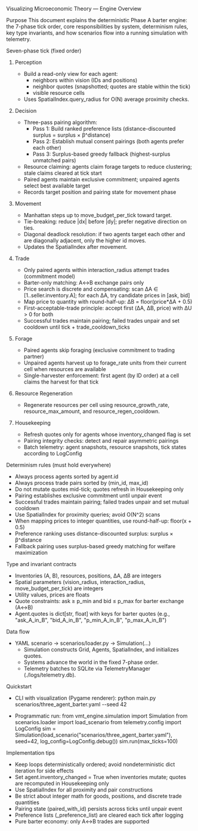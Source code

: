 Visualizing Microeconomic Theory — Engine Overview

Purpose
This document explains the deterministic Phase A barter engine: the 7-phase tick order, core responsibilities by system, determinism rules, key type invariants, and how scenarios flow into a running simulation with telemetry.

Seven-phase tick (fixed order)
1) Perception
   - Build a read-only view for each agent:
     - neighbors within vision (IDs and positions)
     - neighbor quotes (snapshotted; quotes are stable within the tick)
     - visible resource cells
   - Uses SpatialIndex.query_radius for O(N) average proximity checks.

2) Decision
   - Three-pass pairing algorithm:
     - Pass 1: Build ranked preference lists (distance-discounted surplus = surplus × β^distance)
     - Pass 2: Establish mutual consent pairings (both agents prefer each other)
     - Pass 3: Surplus-based greedy fallback (highest-surplus unmatched pairs)
   - Resource claiming: agents claim forage targets to reduce clustering; stale claims cleared at tick start
   - Paired agents maintain exclusive commitment; unpaired agents select best available target
   - Records target position and pairing state for movement phase

3) Movement
   - Manhattan steps up to move_budget_per_tick toward target.
   - Tie-breaking: reduce |dx| before |dy|; prefer negative direction on ties.
   - Diagonal deadlock resolution: if two agents target each other and are diagonally adjacent, only the higher id moves.
   - Updates the SpatialIndex after movement.

4) Trade
   - Only paired agents within interaction_radius attempt trades (commitment model)
   - Barter-only matching: A↔B exchange pairs only
   - Price search is discrete and compensating: scan ΔA ∈ [1..seller.inventory.A]; for each ΔA, try candidate prices in [ask, bid]
   - Map price to quantity with round-half-up: ΔB = floor(price*ΔA + 0.5)
   - First-acceptable-trade principle: accept first (ΔA, ΔB, price) with ΔU > 0 for both
   - Successful trades maintain pairing; failed trades unpair and set cooldown until tick + trade_cooldown_ticks

5) Forage
   - Paired agents skip foraging (exclusive commitment to trading partner)
   - Unpaired agents harvest up to forage_rate units from their current cell when resources are available
   - Single-harvester enforcement: first agent (by ID order) at a cell claims the harvest for that tick

6) Resource Regeneration
   - Regenerate resources per cell using resource_growth_rate, resource_max_amount, and resource_regen_cooldown.

7) Housekeeping
   - Refresh quotes only for agents whose inventory_changed flag is set
   - Pairing integrity checks: detect and repair asymmetric pairings
   - Batch telemetry: agent snapshots, resource snapshots, tick states according to LogConfig

Determinism rules (must hold everywhere)
- Always process agents sorted by agent.id
- Always process trade pairs sorted by (min_id, max_id)
- Do not mutate quotes mid-tick; quotes refresh in Housekeeping only
- Pairing establishes exclusive commitment until unpair event
- Successful trades maintain pairing; failed trades unpair and set mutual cooldown
- Use SpatialIndex for proximity queries; avoid O(N^2) scans
- When mapping prices to integer quantities, use round-half-up: floor(x + 0.5)
- Preference ranking uses distance-discounted surplus: surplus × β^distance
- Fallback pairing uses surplus-based greedy matching for welfare maximization

Type and invariant contracts
- Inventories (A, B), resources, positions, ΔA, ΔB are integers
- Spatial parameters (vision_radius, interaction_radius, move_budget_per_tick) are integers
- Utility values, prices are floats
- Quote constraints: ask ≥ p_min and bid ≤ p_max for barter exchange (A↔B)
- Agent.quotes is dict[str, float] with keys for barter quotes (e.g., "ask_A_in_B", "bid_A_in_B", "p_min_A_in_B", "p_max_A_in_B")

Data flow
- YAML scenario → scenarios/loader.py → Simulation(...)
  - Simulation constructs Grid, Agents, SpatialIndex, and initializes quotes.
  - Systems advance the world in the fixed 7-phase order.
  - Telemetry batches to SQLite via TelemetryManager (./logs/telemetry.db).

Quickstart
- CLI with visualization (Pygame renderer):
  python main.py scenarios/three_agent_barter.yaml --seed 42

- Programmatic run:
  from vmt_engine.simulation import Simulation
  from scenarios.loader import load_scenario
  from telemetry.config import LogConfig
  sim = Simulation(load_scenario("scenarios/three_agent_barter.yaml"), seed=42, log_config=LogConfig.debug())
  sim.run(max_ticks=100)

Implementation tips
- Keep loops deterministically ordered; avoid nondeterministic dict iteration for side effects
- Set agent.inventory_changed = True when inventories mutate; quotes are recomputed in Housekeeping only
- Use SpatialIndex for all proximity and pair constructions
- Be strict about integer math for goods, positions, and discrete trade quantities
- Pairing state (paired_with_id) persists across ticks until unpair event
- Preference lists (_preference_list) are cleared each tick after logging
- Pure barter economy: only A↔B trades are supported


